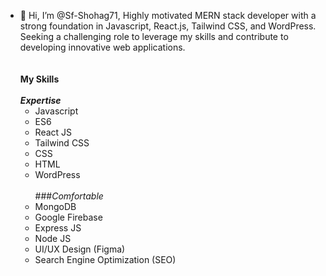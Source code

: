 - 👋 Hi, I’m @Sf-Shohag71, 
Highly motivated MERN stack developer with a strong foundation in Javascript, React.js, Tailwind CSS, and WordPress. Seeking a challenging role to leverage my skills and contribute to developing innovative web applications.<br /><br /><br />
**My Skills** <br /><br />
  ***Expertise***
  - Javascript
  - ES6
  - React JS
  - Tailwind CSS
  - CSS
  - HTML
  - WordPress <br /><br />
###*Comfortable*
  - MongoDB
  - Google Firebase
  - Express JS
  - Node JS
  - UI/UX Design (Figma)
  - Search Engine Optimization (SEO)
